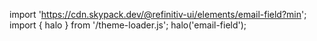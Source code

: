<!--
type: template
name: email-field
-->

import 'https://cdn.skypack.dev/@refinitiv-ui/elements/email-field?min';
import { halo } from '/theme-loader.js';
halo('email-field');